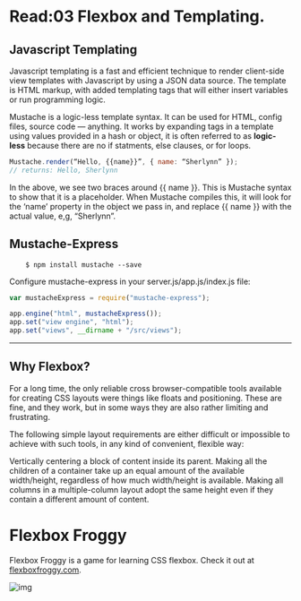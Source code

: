 # Read:03 Flexbox and Templating.

## Javascript Templating

Javascript templating is a fast and efficient technique to render client-side view templates with Javascript by using a JSON data source. The template is HTML markup, with added templating tags that will either insert variables or run programming logic.

Mustache is a logic-less template syntax. It can be used for HTML, config files, source code — anything. It works by expanding tags in a template using values provided in a hash or object, it is often referred to as **logic-less** because there are no if statments, else clauses, or for loops.

```javascript
Mustache.render(“Hello, {{name}}”, { name: “Sherlynn” });
// returns: Hello, Sherlynn
```

In the above, we see two braces around {{ name }}. This is Mustache syntax to show that it is a placeholder. When Mustache compiles this, it will look for the ‘name’ property in the object we pass in, and replace {{ name }} with the actual value, e,g, “Sherlynn”.

## Mustache-Express

        $ npm install mustache --save

Configure mustache-express in your server.js/app.js/index.js file:

```javascript
var mustacheExpress = require("mustache-express");

app.engine("html", mustacheExpress());
app.set("view engine", "html");
app.set("views", __dirname + "/src/views");
```

---

## Why Flexbox?

For a long time, the only reliable cross browser-compatible tools available for creating CSS layouts were things like floats and positioning. These are fine, and they work, but in some ways they are also rather limiting and frustrating.

The following simple layout requirements are either difficult or impossible to achieve with such tools, in any kind of convenient, flexible way:

Vertically centering a block of content inside its parent.
Making all the children of a container take up an equal amount of the available width/height, regardless of how much width/height is available.
Making all columns in a multiple-column layout adopt the same height even if they contain a different amount of content.

Flexbox Froggy
=======

Flexbox Froggy is a game for learning CSS flexbox. Check it out at [flexboxfroggy.com](https://flexboxfroggy.com).


![img](https://github.com/thomaspark/flexboxfroggy/blob/gh-pages/images/screenshot.png?raw=true)
